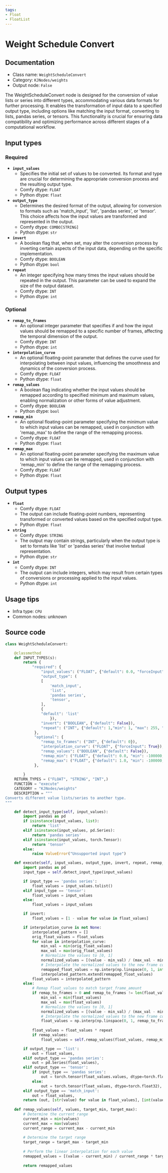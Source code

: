 ```yaml
---
tags:
- Float
- FloatList
---
```


# Weight Schedule Convert
## Documentation
- Class name: `WeightScheduleConvert`
- Category: `KJNodes/weights`
- Output node: `False`

The WeightScheduleConvert node is designed for the conversion of value lists or series into different types, accommodating various data formats for further processing. It enables the transformation of input data to a specified output type, including options like matching the input format, converting to lists, pandas series, or tensors. This functionality is crucial for ensuring data compatibility and optimizing performance across different stages of a computational workflow.
## Input types
### Required
- **`input_values`**
    - Specifies the initial set of values to be converted. Its format and type are crucial for determining the appropriate conversion process and the resulting output type.
    - Comfy dtype: `FLOAT`
    - Python dtype: `float`
- **`output_type`**
    - Determines the desired format of the output, allowing for conversion to formats such as 'match_input', 'list', 'pandas series', or 'tensor'. This choice affects how the input values are transformed and represented in the output.
    - Comfy dtype: `COMBO[STRING]`
    - Python dtype: `str`
- **`invert`**
    - A boolean flag that, when set, may alter the conversion process by inverting certain aspects of the input data, depending on the specific implementation.
    - Comfy dtype: `BOOLEAN`
    - Python dtype: `bool`
- **`repeat`**
    - An integer specifying how many times the input values should be repeated in the output. This parameter can be used to expand the size of the output dataset.
    - Comfy dtype: `INT`
    - Python dtype: `int`
### Optional
- **`remap_to_frames`**
    - An optional integer parameter that specifies if and how the input values should be remapped to a specific number of frames, affecting the temporal dimension of the output.
    - Comfy dtype: `INT`
    - Python dtype: `int`
- **`interpolation_curve`**
    - An optional floating-point parameter that defines the curve used for interpolating between input values, influencing the smoothness and dynamics of the conversion process.
    - Comfy dtype: `FLOAT`
    - Python dtype: `float`
- **`remap_values`**
    - A boolean flag indicating whether the input values should be remapped according to specified minimum and maximum values, enabling normalization or other forms of value adjustment.
    - Comfy dtype: `BOOLEAN`
    - Python dtype: `bool`
- **`remap_min`**
    - An optional floating-point parameter specifying the minimum value to which input values can be remapped, used in conjunction with 'remap_max' to define the range of the remapping process.
    - Comfy dtype: `FLOAT`
    - Python dtype: `float`
- **`remap_max`**
    - An optional floating-point parameter specifying the maximum value to which input values can be remapped, used in conjunction with 'remap_min' to define the range of the remapping process.
    - Comfy dtype: `FLOAT`
    - Python dtype: `float`
## Output types
- **`float`**
    - Comfy dtype: `FLOAT`
    - The output can include floating-point numbers, representing transformed or converted values based on the specified output type.
    - Python dtype: `float`
- **`string`**
    - Comfy dtype: `STRING`
    - The output may contain strings, particularly when the output type is set to formats like 'list' or 'pandas series' that involve textual representation.
    - Python dtype: `str`
- **`int`**
    - Comfy dtype: `INT`
    - The output can include integers, which may result from certain types of conversions or processing applied to the input values.
    - Python dtype: `int`
## Usage tips
- Infra type: `CPU`
- Common nodes: unknown


## Source code
```python
class WeightScheduleConvert:

    @classmethod
    def INPUT_TYPES(s):
        return {
            "required": {
                "input_values": ("FLOAT", {"default": 0.0, "forceInput": True}),
                "output_type": (
                [   
                    'match_input',
                    'list',
                    'pandas series',
                    'tensor',
                ],
                {
                "default": 'list'
                    }),
                "invert": ("BOOLEAN", {"default": False}),
                "repeat": ("INT", {"default": 1,"min": 1, "max": 255, "step": 1}),
             },
             "optional": {
                "remap_to_frames": ("INT", {"default": 0}),
                "interpolation_curve": ("FLOAT", {"forceInput": True}),
                "remap_values": ("BOOLEAN", {"default": False}),
                "remap_min": ("FLOAT", {"default": 0.0, "min": -100000, "max": 100000.0, "step": 0.01}),
                "remap_max": ("FLOAT", {"default": 1.0, "min": -100000, "max": 100000.0, "step": 0.01}),
             },
             
        }
    RETURN_TYPES = ("FLOAT", "STRING", "INT",)
    FUNCTION = "execute"
    CATEGORY = "KJNodes/weights"
    DESCRIPTION = """
Converts different value lists/series to another type.  
"""

    def detect_input_type(self, input_values):
        import pandas as pd
        if isinstance(input_values, list):
            return 'list'
        elif isinstance(input_values, pd.Series):
            return 'pandas series'
        elif isinstance(input_values, torch.Tensor):
            return 'tensor'
        else:
            raise ValueError("Unsupported input type")

    def execute(self, input_values, output_type, invert, repeat, remap_to_frames=0, interpolation_curve=None, remap_min=0.0, remap_max=1.0, remap_values=False):
        import pandas as pd
        input_type = self.detect_input_type(input_values)

        if input_type == 'pandas series':
            float_values = input_values.tolist()
        elif input_type == 'tensor':
            float_values = input_values
        else:
            float_values = input_values

        if invert:
            float_values = [1 - value for value in float_values]

        if interpolation_curve is not None:
            interpolated_pattern = []
            orig_float_values = float_values
            for value in interpolation_curve:
                min_val = min(orig_float_values)
                max_val = max(orig_float_values)
                # Normalize the values to [0, 1]
                normalized_values = [(value - min_val) / (max_val - min_val) for value in orig_float_values]
                # Interpolate the normalized values to the new frame count
                remapped_float_values = np.interp(np.linspace(0, 1, int(remap_to_frames * value)), np.linspace(0, 1, len(normalized_values)), normalized_values).tolist()
                interpolated_pattern.extend(remapped_float_values)
            float_values = interpolated_pattern
        else:
            # Remap float_values to match target_frame_amount
            if remap_to_frames > 0 and remap_to_frames != len(float_values):
                min_val = min(float_values)
                max_val = max(float_values)
                # Normalize the values to [0, 1]
                normalized_values = [(value - min_val) / (max_val - min_val) for value in float_values]
                # Interpolate the normalized values to the new frame count
                float_values = np.interp(np.linspace(0, 1, remap_to_frames), np.linspace(0, 1, len(normalized_values)), normalized_values).tolist()
       
            float_values = float_values * repeat
            if remap_values:
                float_values = self.remap_values(float_values, remap_min, remap_max)

        if output_type == 'list':
            out = float_values,
        elif output_type == 'pandas series':
            out = pd.Series(float_values),
        elif output_type == 'tensor':
            if input_type == 'pandas series':
                out = torch.tensor(float_values.values, dtype=torch.float32),
            else:   
                out = torch.tensor(float_values, dtype=torch.float32),
        elif output_type == 'match_input':
            out = float_values,
        return (out, [str(value) for value in float_values], [int(value) for value in float_values])
    
    def remap_values(self, values, target_min, target_max):
        # Determine the current range
        current_min = min(values)
        current_max = max(values)
        current_range = current_max - current_min
        
        # Determine the target range
        target_range = target_max - target_min
        
        # Perform the linear interpolation for each value
        remapped_values = [(value - current_min) / current_range * target_range + target_min for value in values]
        
        return remapped_values

```
